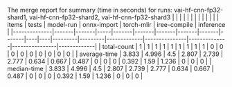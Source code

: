 The merge report for summary (time in seconds) for runs: vai-hf-cnn-fp32-shard1, vai-hf-cnn-fp32-shard2, vai-hf-cnn-fp32-shard3
|              |       |       |     |       |       |       |       |       |       |    |    |   items |   tests |   model-run |   onnx-import |   torch-mlir |   iree-compile |   inference |
|--------------|-------|-------|-----|-------|-------|-------|-------|-------|-------|----|----|---------|---------|-------------|---------------|--------------|----------------|-------------|
| total-count  | 1     | 1     | 1   | 1     | 1     | 1     | 1     | 1     | 1     |  0 |  0 |       0 |   0     |        0    |         0     |            0 |              0 |           0 |
| average-time | 3.833 | 4.996 | 4.5 | 2.807 | 2.739 | 2.777 | 0.634 | 0.667 | 0.487 |  0 |  0 |       0 |   0.392 |        1.59 |         1.236 |            0 |              0 |           0 |
| median-time  | 3.833 | 4.996 | 4.5 | 2.807 | 2.739 | 2.777 | 0.634 | 0.667 | 0.487 |  0 |  0 |       0 |   0.392 |        1.59 |         1.236 |            0 |              0 |           0 |
